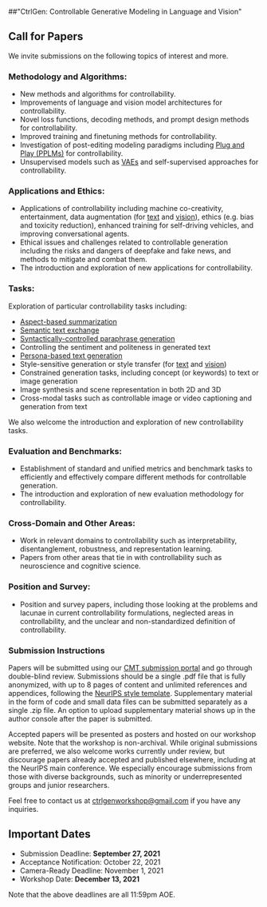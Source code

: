 ##"CtrlGen: Controllable Generative Modeling in Language and Vision"

## Call for Papers

We invite submissions on the following topics of interest and more.

### Methodology and Algorithms:
- New methods and algorithms for controllability.
- Improvements of language and vision model architectures for controllability.
- Novel loss functions, decoding methods, and prompt design methods for controllability.
- Improved training and finetuning methods for controllability.
- Investigation of post-editing modeling paradigms including [Plug and Play (PPLMs)](https://arxiv.org/abs/1912.02164) for controllability.
- Unsupervised models such as [VAEs](https://arxiv.org/abs/1905.11975) and self-supervised approaches for controllability.

### Applications and Ethics:
- Applications of controllability including machine co-creativity, entertainment, data augmentation (for [text](https://arxiv.org/abs/2105.03075) and [vision](https://journalofbigdata.springeropen.com/articles/10.1186/s40537-019-0197-0)), ethics (e.g. bias and toxicity reduction), enhanced training for self-driving vehicles, and improving conversational agents.
- Ethical issues and challenges related to controllable generation including the risks and dangers of deepfake and fake news, and methods to mitigate and combat them.
- The introduction and exploration of new applications for controllability.

### Tasks:
Exploration of particular controllability tasks including:
- [Aspect-based summarization](https://arxiv.org/abs/2011.07832)
- [Semantic text exchange](https://aclanthology.org/D19-1272/)
- [Syntactically-controlled paraphrase generation](https://arxiv.org/abs/1804.06059)
- Controlling the sentiment and politeness in generated text
- [Persona-based text generation](https://aclanthology.org/W19-3402/)
- Style-sensitive generation or style transfer (for [text](https://arxiv.org/abs/2011.00416) and [vision](https://github.com/ycjing/Neural-Style-Transfer-Papers))
- Constrained generation tasks, including concept (or keywords) to text or image generation
- Image synthesis and scene representation in both 2D and 3D
- Cross-modal tasks such as controllable image or video captioning and generation from text

We also welcome the introduction and exploration of new controllability tasks.

### Evaluation and Benchmarks:
- Establishment of standard and unified metrics and benchmark tasks to efficiently and effectively compare different methods for controllable generation.
- The introduction and exploration of new evaluation methodology for controllability.

### Cross-Domain and Other Areas:
- Work in relevant domains to controllability such as interpretability, disentanglement, robustness, and representation learning.
- Papers from other areas that tie in with controllability such as neuroscience and cognitive science. 

### Position and Survey:
- Position and survey papers, including those looking at the problems and lacunae in current controllability formulations, neglected areas in controllability, and the unclear and non-standardized definition of controllability.

### Submission Instructions

Papers will be submitted using our [CMT submission portal](https://cmt3.research.microsoft.com/CtrlGen2021/Submission/Index) and go through double-blind review. Submissions should be a single .pdf file that is fully anonymized, with up to 8 pages of content and unlimited references and appendices, following the [NeurIPS style template](https://neurips.cc/Conferences/2021/PaperInformation/StyleFiles). Supplementary material in the form of code and small data files can be submitted separately as a single .zip file. An option to upload supplementary material shows up in the author console after the paper is submitted.

Accepted papers will be presented as posters and hosted on our workshop website. Note that the workshop is non-archival. While original submissions are preferred, we also welcome works currently under review, but discourage papers already accepted and published elsewhere, including at the NeurIPS main conference. We especially encourage submissions from those with diverse backgrounds, such as minority or underrepresented groups and junior researchers.

Feel free to contact us at [ctrlgenworkshop@gmail.com](mailto:ctrlgenworkshop@gmail.com) if you have any inquiries.


## Important Dates
- Submission Deadline: **September 27, 2021**
- Acceptance Notification: October 22, 2021
- Camera-Ready Deadline: November 1, 2021
- Workshop Date: **December 13, 2021**

Note that the above deadlines are all 11:59pm AOE.